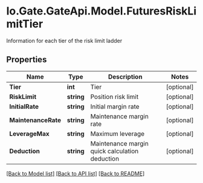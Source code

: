 
# Io.Gate.GateApi.Model.FuturesRiskLimitTier

Information for each tier of the risk limit ladder

## Properties

Name | Type | Description | Notes
------------ | ------------- | ------------- | -------------
**Tier** | **int** | Tier | [optional] 
**RiskLimit** | **string** | Position risk limit | [optional] 
**InitialRate** | **string** | Initial margin rate | [optional] 
**MaintenanceRate** | **string** | Maintenance margin rate | [optional] 
**LeverageMax** | **string** | Maximum leverage | [optional] 
**Deduction** | **string** | Maintenance margin quick calculation deduction | [optional] 

[[Back to Model list]](../README.md#documentation-for-models)
[[Back to API list]](../README.md#documentation-for-api-endpoints)
[[Back to README]](../README.md)
